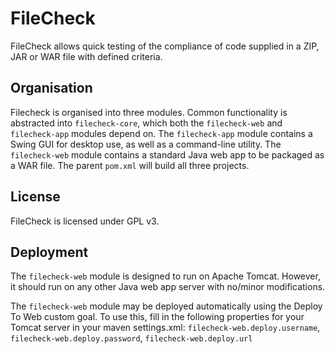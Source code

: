 FileCheck
=========

FileCheck allows quick testing of the compliance of code supplied in a ZIP, JAR or WAR file with defined criteria.

Organisation
------------
Filecheck is organised into three modules. Common functionality is abstracted into `filecheck-core`, which both the `filecheck-web` and `filecheck-app` modules depend on. The `filecheck-app` module contains a Swing GUI for desktop use, as well as a command-line utility. The `filecheck-web` module contains a standard Java web app to be packaged as a WAR file. The parent `pom.xml` will build all three projects.

License
------
FileCheck is licensed under GPL v3.

Deployment
----------
The `filecheck-web` module is designed to run on Apache Tomcat. 
However, it should run on any other Java web app server with no/minor modifications.

The `filecheck-web` module may be deployed automatically using the Deploy To Web custom goal. To use this, fill in the following properties for your Tomcat server in your maven settings.xml: `filecheck-web.deploy.username`, `filecheck-web.deploy.password`, `filecheck-web.deploy.url`